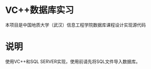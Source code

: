 VC++数据库实习
=======================

本项目是中国地质大学（武汉）信息工程学院数据库课程设计实现源代码

说明
========

使用VC++和SQL SERVER实现，使用前请先将SQL文件导入数据库。